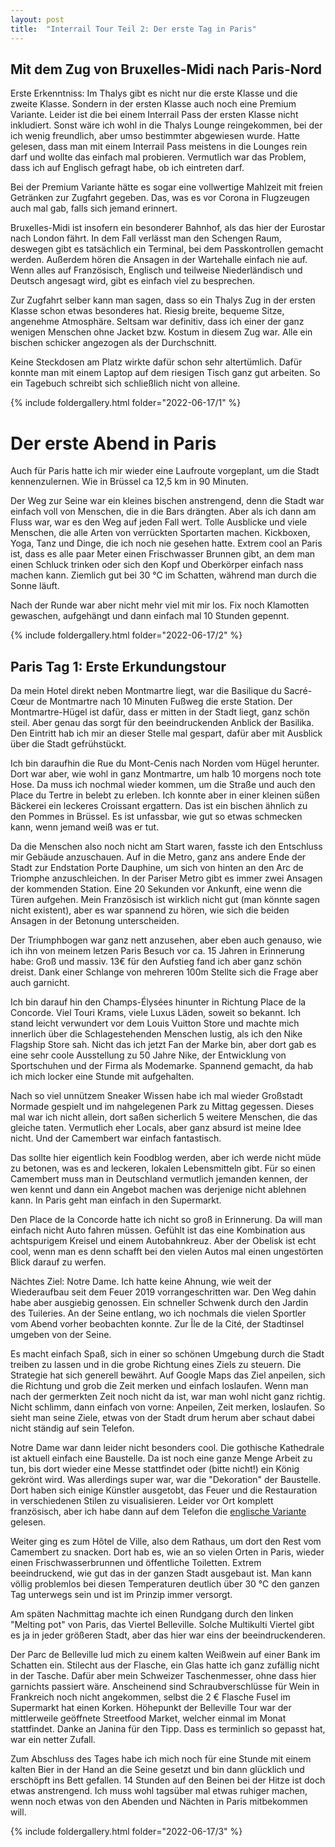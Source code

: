 ```yaml
---
layout: post
title:  "Interrail Tour Teil 2: Der erste Tag in Paris"
---
```


## Mit dem Zug von Bruxelles-Midi nach Paris-Nord
Erste Erkenntniss: Im Thalys gibt es nicht nur die erste Klasse und die zweite Klasse. Sondern in der ersten Klasse auch noch eine Premium Variante.
Leider ist die bei einem Interrail Pass der ersten Klasse nicht inkludiert.
Sonst wäre ich wohl in die Thalys Lounge reingekommen, bei der ich wenig freundlich, aber umso bestimmter abgewiesen wurde.
Hatte gelesen, dass man mit einem Interrail Pass meistens in die Lounges rein darf und wollte das einfach mal probieren.
Vermutlich war das Problem, dass ich auf Englisch gefragt habe, ob ich eintreten darf.
  
Bei der Premium Variante hätte es sogar eine vollwertige Mahlzeit mit freien Getränken zur Zugfahrt gegeben.
Das, was es vor Corona in Flugzeugen auch mal gab, falls sich jemand erinnert.

Bruxelles-Midi ist insofern ein besonderer Bahnhof, als das hier der Eurostar nach London fährt.
In dem Fall verlässt man den Schengen Raum, deswegen gibt es tatsächlich ein Terminal, bei dem Passkontrollen gemacht werden. 
Außerdem hören die Ansagen in der Wartehalle einfach nie auf.
Wenn alles auf Französisch, Englisch und teilweise Niederländisch und Deutsch angesagt wird, gibt es einfach viel zu besprechen. 

Zur Zugfahrt selber kann man sagen, dass so ein Thalys Zug in der ersten Klasse schon etwas besonderes hat. Riesig breite, bequeme Sitze, angenehme Atmosphäre.
Seltsam war definitiv, dass ich einer der ganz wenigen Menschen ohne Jacket bzw. Kostum in diesem Zug war. 
Alle ein bischen schicker angezogen als der Durchschnitt.

Keine Steckdosen am Platz wirkte dafür schon sehr altertümlich.
Dafür konnte man mit einem Laptop auf dem riesigen Tisch ganz gut arbeiten. So ein Tagebuch schreibt sich schließlich nicht von alleine. 
 
{% include foldergallery.html folder="2022-06-17/1" %}
# Der erste Abend in Paris
Auch für Paris hatte ich mir wieder eine Laufroute vorgeplant, um die Stadt kennenzulernen.
Wie in Brüssel ca 12,5 km in 90 Minuten. 

Der Weg zur Seine war ein kleines bischen anstrengend, denn die Stadt war einfach voll von Menschen, die in die Bars drängten.
Aber als ich dann am Fluss war, war es den Weg auf jeden Fall wert.
Tolle Ausblicke und viele Menschen, die alle Arten von verrückten Sportarten machen. Kickboxen, Yoga, Tanz und Dinge, die ich noch nie gesehen hatte.
Extrem cool an Paris ist, dass es alle paar Meter einen Frischwasser Brunnen gibt, an dem man einen Schluck trinken oder sich den Kopf und Oberkörper einfach nass machen kann.
Ziemlich gut bei 30 ℃ im Schatten, während man durch die Sonne läuft.

Nach der Runde war aber nicht mehr viel mit mir los. Fix noch Klamotten gewaschen, aufgehängt und dann einfach mal 10 Stunden gepennt. 

{% include foldergallery.html folder="2022-06-17/2" %}

## Paris Tag 1: Erste Erkundungstour
Da mein Hotel direkt neben Montmartre liegt, war die Basilique du Sacré-Cœur de Montmartre nach 10 Minuten Fußweg die erste Station.
Der Montmartre-Hügel ist dafür, dass er mitten in der Stadt liegt, ganz schön steil. Aber genau das sorgt für den beeindruckenden Anblick der Basilika.
Den Eintritt hab ich mir an dieser Stelle mal gespart, dafür aber mit Ausblick über die Stadt gefrühstückt.

Ich bin daraufhin die Rue du Mont-Cenis nach Norden vom Hügel herunter. Dort war aber, wie wohl in ganz Montmartre, um halb 10 morgens noch tote Hose.
Da muss ich nochmal wieder kommen, um die Straße und auch den Place du Tertre in belebt zu erleben.
Ich konnte aber in einer kleinen süßen Bäckerei ein leckeres Croissant ergattern.
Das ist ein bischen ähnlich zu den Pommes in Brüssel. Es ist unfassbar, wie gut so etwas schmecken kann, wenn jemand weiß was er tut.

Da die Menschen also noch nicht am Start waren, fasste ich den Entschluss mir Gebäude anzuschauen.
Auf in die Metro, ganz ans andere Ende der Stadt zur Endstation Porte Dauphine, um sich von hinten an den Arc de Triomphe anzuschleichen.
In der Pariser Metro gibt es immer zwei Ansagen der kommenden Station. Eine 20 Sekunden vor Ankunft, eine wenn die Türen aufgehen. 
Mein Französisch ist wirklich nicht gut (man könnte sagen nicht existent), aber es war spannend zu hören, wie sich die beiden Ansagen in der Betonung unterscheiden. 

Der Triumphbogen war ganz nett anzusehen, aber eben auch genauso, wie ich ihn von meinem letzen Paris Besuch vor ca. 15 Jahren in Erinnerung habe: Groß und massiv.
13€ für den Aufstieg fand ich aber ganz schön dreist. Dank einer Schlange von mehreren 100m Stellte sich die Frage aber auch garnicht.

Ich bin darauf hin den Champs-Élysées hinunter in Richtung Place de la Concorde. Viel Touri Krams, viele Luxus Läden, soweit so bekannt.
Ich stand leicht verwundert vor dem Louis Vuitton Store und machte mich innerlich über die Schlagestehenden Menschen lustig, als ich den Nike Flagship Store sah.
Nicht das ich jetzt Fan der Marke bin, aber dort gab es eine sehr coole Ausstellung zu 50 Jahre Nike, der Entwicklung von Sportschuhen und der Firma als Modemarke.
Spannend gemacht, da hab ich mich locker eine Stunde mit aufgehalten.

Nach so viel unnützem Sneaker Wissen habe ich mal wieder Großstadt Normade gespielt und im nahgelegenen Park zu Mittag gegessen. 
Dieses mal war ich nicht allein, dort saßen sicherlich 5 weitere Menschen, die das gleiche taten.
Vermutlich eher Locals, aber ganz absurd ist meine Idee nicht. Und der Camembert war einfach fantastisch.

Das sollte hier eigentlich kein Foodblog werden, aber ich werde nicht müde zu betonen, was es and leckeren, lokalen Lebensmitteln gibt.
Für so einen Camembert muss man in Deutschland vermutlich jemanden kennen, der wen kennt und dann ein Angebot machen was derjenige nicht ablehnen kann.
In Paris geht man einfach in den Supermarkt. 
 
Den Place de la Concorde hatte ich nicht so groß in Erinnerung.
Da will man einfach nicht Auto fahren müssen.
Gefühlt ist das eine Kombination aus achtspurigem Kreisel und einem Autobahnkreuz. 
Aber der Obelisk ist echt cool, wenn man es denn schafft bei den vielen Autos mal einen ungestörten Blick darauf zu werfen.
 
Nächtes Ziel: Notre Dame. Ich hatte keine Ahnung, wie weit der Wiederaufbau seit dem Feuer 2019 vorrangeschritten war. 
Den Weg dahin habe aber ausgiebig genossen. Ein schneller Schwenk durch den Jardin des Tuileries.
An der Seine entlang, wo ich nochmals die vielen Sportler vom Abend vorher beobachten konnte.
Zur Île de la Cité, der Stadtinsel umgeben von der Seine.

Es macht einfach Spaß, sich in einer so schönen Umgebung durch die Stadt treiben zu lassen und in die grobe Richtung eines Ziels zu steuern.
Die Strategie hat sich generell bewährt.
Auf Google Maps das Ziel anpeilen, sich die Richtung und grob die Zeit merken und einfach loslaufen.
Wenn man nach der germerkten Zeit noch nicht da ist, war man wohl nicht ganz richtig.
Nicht schlimm, dann einfach von vorne: Anpeilen, Zeit merken, loslaufen.
So sieht man seine Ziele, etwas von der Stadt drum herum aber schaut dabei nicht ständig auf sein Telefon.

Notre Dame war dann leider nicht besonders cool. Die gothische Kathedrale ist aktuell einfach eine Baustelle. Da ist noch eine ganze Menge Arbeit zu tun, bis dort wieder eine Messe stattfindet oder (bitte nicht!) ein König gekrönt wird.
Was allerdings super war, war die "Dekoration" der Baustelle. Dort haben sich einige Künstler ausgetobt, das Feuer und die Restauration in verschiedenen Stilen zu visualisieren. Leider vor Ort komplett französisch, aber ich habe dann auf dem Telefon die [englische Variante](https://www.rebatirnotredamedeparis.fr/expositionbd) gelesen.  

Weiter ging es zum Hôtel de Ville, also dem Rathaus, um dort den Rest vom Camembert zu snacken.
Dort hab es, wie an so vielen Orten in Paris, wieder einen Frischwasserbrunnen und öffentliche Toiletten.
Extrem beeindruckend, wie gut das in der ganzen Stadt ausgebaut ist. 
Man kann völlig problemlos bei diesen Temperaturen deutlich über 30 ℃ den ganzen Tag unterwegs sein und ist im Prinzip immer versorgt.

Am späten Nachmittag machte ich einen Rundgang durch den linken "Melting pot" von Paris, das Viertel Belleville.
Solche Multikulti Viertel gibt es ja in jeder größeren Stadt, aber das hier war eins der beeindruckenderen.

Der Parc de Belleville lud mich zu einem kalten Weißwein auf einer Bank im Schatten ein.
Stilecht aus der Flasche, ein Glas hatte ich ganz zufällig nicht in der Tasche.
Dafür aber mein Schweizer Taschenmesser, ohne dass hier garnichts passiert wäre. 
Anscheinend sind Schraubverschlüsse für Wein in Frankreich noch nicht angekommen, selbst die 2 € Flasche Fusel im Supermarkt hat einen Korken.
Höhepunkt der Belleville Tour war der mittlerweile geöffnete Streetfood Market, welcher einmal im Monat stattfindet.
Danke an Janina für den Tipp. Dass es terminlich so gepasst hat, war ein netter Zufall. 


Zum Abschluss des Tages habe ich mich noch für eine Stunde mit einem kalten Bier in der Hand an die Seine gesetzt und bin dann glücklich und erschöpft ins Bett gefallen.
14 Stunden auf den Beinen bei der Hitze ist doch etwas anstrengend.
Ich muss wohl tagsüber mal etwas ruhiger machen, wenn noch etwas von den Abenden und Nächten in Paris mitbekommen will.  

{% include foldergallery.html folder="2022-06-17/3" %}
